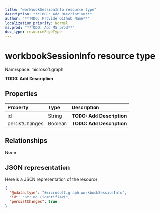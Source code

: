 ```yaml
---
title: "workbookSessionInfo resource type"
description: "**TODO: Add Description**"
author: "**TODO: Provide Github Name**"
localization_priority: Normal
ms.prod: "**TODO: Add MS prod**"
doc_type: resourcePageType
---
```


# workbookSessionInfo resource type


Namespace: microsoft.graph

**TODO: Add Description**

## Properties
|Property|Type|Description|
|:---|:---|:---|
|id|String|**TODO: Add Description**|
|persistChanges|Boolean|**TODO: Add Description**|

## Relationships
None

## JSON representation
Here is a JSON representation of the resource.
<!-- {
  "blockType": "resource",
  "@odata.type": "microsoft.graph.workbookSessionInfo"
}
-->
``` json
{
  "@odata.type": "#microsoft.graph.workbookSessionInfo",
  "id": "String (identifier)",
  "persistChanges": true
}
```


